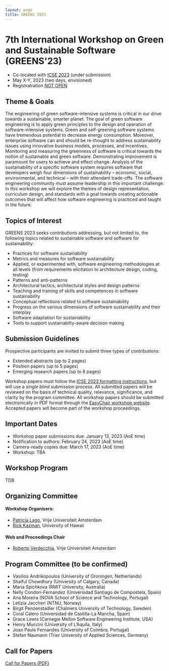 ```yaml
---
layout: page
title: GREENS 2023
---
```


# 7th International Workshop on Green and Sustainable Software (GREENS'23) 

- Co-located with [ICSE 2023](https://conf.researchr.org/home/icse-2023) (under submission)
- May X-Y, 2023 (two days, envisioned)
- Registratration [NOT OPEN](https://conf.researchr.org/attending/icse-2023/registration)

## Theme & Goals

The engineering of green software-intensive systems is critical in our drive towards a sustainable, smarter planet. The goal of green software engineering is to apply green principles to the design and operation of software-intensive systems. Green and self-greening software systems have tremendous potential to decrease energy consumption. Moreover, enterprise software can and should be re-thought to address sustainability issues using innovative business models, processes, and incentives. Monitoring and measuring the greenness of software is critical towards the notion of sustainable and green software. Demonstrating improvement is paramount for users to achieve and effect change. Analysis of the sustainability of a specific software system requires software that developers weigh four dimensions of sustainability – economic, social, environmental, and technical – with their attendant trade-offs. The software engineering community must assume leadership in this important challenge. In this workshop we will explore the themes of design representation, curriculum design, and standards with a goal towards creating actionable outcomes that will affect how software engineering is practiced and taught in the future.


## Topics of Interest

GREENS 2023 seeks contributions addressing, but not limited to, the following
topics related to sustainable software and software for sustainability:
- Practices for software sustainability
- Metrics and measures for software sustainability
- Applied, or experimented with, software engineering methodologies at all levels (from requirements elicitation to architecture design, coding, testing)
- Patterns and anti-patterns
- Architectural tactics, architectural styles and design patterns
- Teaching and training of skills and competences in software sustainability
- Conceptual reflections related to software sustainability
- Progress on the various dimensions of software sustainability and their interplay
- Software adaptation for sustainability
- Tools to support sustainabilty-aware decision making


## Submission Guidelines 
Prospective participants are invited to submit three types of contributions:
- Extended abstracts (up to 2 pages)
- Position papers (up to 5 pages)
- Emerging research papers (up to 8 pages)

Workshop papers must follow the [ICSE 2023 formatting instructions](https://conf.researchr.org/track/icse-2023/icse-2023-technical-track), but will use a *single blind* submission process. All submitted papers will be reviewed on the basis of technical quality, relevance, significance, and clarity by the program committee. All workshop papers should be submitted electronically in PDF format through the [EasyChair workshop website](https://easychair.org/conferences/?conf=greens2023). Accepted papers will become part of the workshop proceedings.

## Important Dates 
- Workshop paper submissions due: January 13, 2023 (AoE time)
- Notification to authors: February 24, 2023 (AoE time)
- Camera-ready copies due: March 17, 2023 (AoE time)
- Workshop: TBA

<!-- 
## Keynote
TBD


We are happy to host the following keynote talk.

<p><img src="/img/pierrebourque.jpg" width="200" /><a href="https://profs.etsmtl.ca/pbourque">Pierre Bourque</a> - ing., Ph.D.</p>

**Lessons Learned from Building and Gaining Consensus on the SWEBOK Guide** - The proof of concept document of the Guide to the Software Engineering Body of Knowledge (SWEBOK) was made available in 1998—now more than 20 years ago. The speaker has played a key role in all published versions, as lead author of the proof of concept document or Straw Man version, co-editor of the Trial Version published in 2001 and of the 2004 version, and lead editor of SWEBOK Version 3.0 published in 2014. Based on the speaker’s experience in this initiative and some reflections on the actual impact of the SWEBOK Guide, this keynote presentation will convey some of the lessons learned and challenges of building, updating and gaining consensus on a body of knowledge.  The speaker will notably address the importance of defining the scope, objectives, and intended audiences, obtaining funding, using an open process, building partnerships with sponsors, professional societies and standardization organizations, assuring wide availability and following an iterative approach.

**Short Bio** - Pierre Bourque is a faculty member since 2000 in the Department of Software and IT Engineering of the École de technologie supérieure (ÉTS) of the Université du Québec in Canada. He recently completed a sabbatical (2019-2020) in industry after being Dean of Studies at ÉTS (2013-2019). He is also lead editor of the Guide to the Software Engineering Body of Knowledge (SWEBOK) V3 published in 2014 and was co-editor of the 2001 and 2004 versions. He received his Ph.D. from the University of Ulster (Northern Ireland). He is the 2020 recipient of the Nancy Mead Award for Excellence in Software Engineering.


## List of Accepted Papers
- Stephan Druskat, Daniel S. Katz and Ilian T. Todorov. *Research Software Sustainability and Citation* ([PDF](https://arxiv.org/abs/2103.06681), [Video](https://www.youtube.com/watch?v=ZRic__4_zxE), [Slides](https://zenodo.org/record/4680105#.YIbGShQzb0o)) 
- Birgit Penzenstadler, Stefanie Betz, Letícia Duboc, Norbert Seyff, Ian Brooks, Jari Porras, Shola Oyedeji and Colin C. Venters. *Iterative Sustainability Impact Assessment: When to propose?* ([PDF](https://figshare.com/articles/preprint/Iterative_Sustainability_Impact_Assessment_When_to_propose_/14370587), [Video](https://youtu.be/TQ4GEHG9U4E), [Slides](https://docs.google.com/presentation/d/1bZHOU0DCoP4x9-wtrLoFsANjwCffpWOvRLkIw25M6kU/edit#slide=id.p)) 
- Shanshan Jiang, Kine Jakobsen, Letizia Jaccheri and Jingyue Li. *Blockchain and Sustainability: A Tertiary Study* ([PDF](https://arxiv.org/abs/2103.16937), [Video](https://github.com/SINTEF-SE/P4C/blob/main/Blockchain%20and%20Sustainability-GREENS2021.mp4), [Slides](https://github.com/SINTEF-SE/P4C/blob/main/Blockchain%20and%20Sustainability-GREENS2021.pptx?raw=true)) 
- Colin C. Venters, Sedef Akinli Kocak, Stefanie Betz, Ian Brooks, Rafa Capilla Sevilla, Ruzanna Chitchyan, Letícia Duboc, Rogardt Heldal, Ana Moreira, Shola Oyedeji, Birgit Penzenstadler, Jari Porras and Norbert Seyff. *Software Sustainability: Beyond the Tower of Babel* ([PDF](https://figshare.com/articles/preprint/Software_Sustainability_Beyond_the_Tower_of_Babel/14370611), [Video](https://figshare.com/articles/media/Software_Sustainability_Beyond_the_Tower_of_Babel/14465088), [Slides](https://docs.google.com/presentation/d/1bZHOU0DCoP4x9-wtrLoFsANjwCffpWOvRLkIw25M6kU/edit#slide=id.p)) 
- Daniel S. Katz, Jeffrey Carver, Neil Chue Hong, Sandra Gesing, Simon Hettrick, Tom Honeyman, Karthik Ram and Nicholas Weber. *Addressing Research Software Sustainability via Institutes* ([PDF](https://arxiv.org/abs/2103.03690), [Video](http://danielskatz.org/Institutes-greens2021-video.mp4), [Slides](http://danielskatz.org/Institutes-GREENS21-slide.pdf))
- Orges Cico, Letizia Jaccheri and Anh Nguyen-Duc. *Software Sustainability in Customer-Driven Courses* ([PDF](https://www.researchgate.net/publication/350591256_Software_Sustainability_in_Customer-Driven_Courses), [Video](https://ntnu.cloud.panopto.eu/Panopto/Pages/Viewer.aspx?id=b3a33825-8f19-49e5-8fd3-ad1101229f73), [Slides](https://docs.google.com/presentation/d/1wdMBKyUC-52SUpibTspsBj-lIDdalZdM/edit#slide=id.p1)) 
- Jeffrey Carver, Ian Cosden, Chris Hill, Sandra Gesing and Daniel S. Katz. *Sustaining Research Software via Research Software Engineers and Professional Associations* ([PDF](https://arxiv.org/abs/2103.01880v1), [Video](https://www.youtube.com/watch?v=Ehp3-RQhXWs), [Slides](https://www.slideshare.net/JeffCarver32/usrse-GREENS-2021))
- Keith Beattie and Daniel Gunter. *Strategies for working with protected data in an open-source collaborative scientific software project* ([PDF](https://ieeecps.org/files/996ZpNM5xC5IS1E8ZV8oW/file/393wLFE2GdZSUyRYxmbXuw/version/2QGO3ZfomKwpua27RkN7VZ), [Video](https://drive.google.com/file/d/1k1bQhyi6bRz65mjoHeIDCL50TLXfRtin/view?usp=sharing), [Slides](https://docs.google.com/presentation/d/1R1t6v0h9H6cQ2gu0QB3icGdrtIvwZYCSYR_h7BKh6dM/edit#slide=id.gd2a38e5267_0_9))
- Armin Beer, Michael Felderer, Tobias Lorey and Stefan Mohacsi. *Aspects of sustainable test processes* ([PDF](https://arxiv.org/abs/2104.01337), [Video](https://www.youtube.com/watch?v=fBBHuVST1z8), [Slides](https://www.dropbox.com/scl/fi/pzfex9bfach9wlodjcaoz/Sustainable-Testing.pptx?dl=0&rlkey=cj60uvrdg6yc03ncarjh00laq))
- Norbert Seyff, Birgit Penzenstadler, Stefanie Betz, Ian Brooks, Shola Oyedeji, Jari Porras, Leticia Duboc, Sedef Akinli Kocak and Colin C. Venters. *The Elephant in the Room – Educating Practitioners on Software Development for Sustainability* ([PDF](https://figshare.com/articles/preprint/The_Elephant_in_the_Room_Educating_Practitioners_on_Software_Development_for_Sustainability/14370626), [Video](https://www.dropbox.com/s/ie3l48b0dpk2sf1/Educating%20Practitioners%20Sustainability.mp4?dl=0), [Slides](https://docs.google.com/presentation/d/1bZHOU0DCoP4x9-wtrLoFsANjwCffpWOvRLkIw25M6kU/edit#slide=id.p)) -->

## Workshop Program 
TDB 

<!-- **Before** the workshop days, we will setup a Slack Channel for all registered participants. We will use it to kickstart the working groups to build the GREENS and plan for joint papers.
The **workshop** itself is organized in **two half-days**, each opening and closing with a plenary, with in-between independent working groups. **More details to come.** 

#### DAY 1: 10:00-17:30 CEST
TBD

- *13:45-14:00 Joining us*
- **14:00-14:45** Keynote: Lessons Learned from Building and Gaining Consensus on the SWEBOK Guide (Pierre Bourque)
- *14:45-14:55 Break*
- **14:55-15:40** The Vision of a GREENS (P. Lago, R. Kazman) and Discussion
- *15:45-15:55 Switch to own working group*
- **15:55-17:00** independent work (parallel session 1)
- **17:00-17:30** Wrapup

#### DAY 2: 10:00-17:30 CEST
TBD

 - **14:00-14:15** Kickstart - 15 minutes
- **14:15-15:00** independent work (parallel session 2)
- *15:00-15:15 Break*
- **15:15-16:30** independent work (parallel session 3)
- **16:30-17:30** Wrapup and Future work
-->

<!-- - Workshop paper submissions due [EXTENDED]: Tue 19 January, 2021 (AoE time)
- Notification to authors: Mon 22 February, 2021 (AoE time)
- Camera-ready copies due: Fri 12 March, 2021 (AoE time) -->

## Organizing Committee

#### Workshop Organisers:
- [Patricia Lago](http://patricialago.nl), Vrije Universiteit Amsterdam
- [Rick Kazman](https://shidler.hawaii.edu/itm/directory/rick-kazman), University of Hawaii


#### Web and Proceedings Chair

- [Roberto Verdecchia](http://robertoverdecchia.github.io), Vrije Universiteit Amsterdam


## Program Committee (to be confirmed)

- Vasilios Andrikopoulos (University of Groningen, Netherlands)
- Shaiful Chowdhury (University of Calgary, Canada)
- Maria Spichkova (RMIT University, Australia)
- Nelly Condori-Fernandez (Universidad Santiago de Compostela, Spain)
- Ana Moreira (NOVA School of Science and Technology, Portugal)
- Letizia Jaccheri (NTNU, Norway)
- Birgit Penzenstadler (Chalmers University of Technology, Sweden)
- Coral Calero (Universidad de Castilla-La Mancha, Spain)
- Grace Lewis (Carnegie Mellon Software Engineering Institute, USA)
- Henry Muccini (University of L’Aquila, Italy)
- Joao Paulo Fernandes (University of Coimbra, Portugal)
- Stefan Naumann (Trier University of Applied Sciences, Germany)

## Call for Papers 

[Call for Papers (PDF)](https://tinyurl.com/loremipsum)
